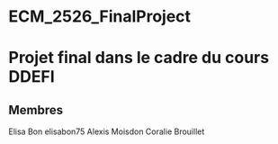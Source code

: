 # ECM_2526_FinalProject
# Projet final dans le cadre du cours DDEFI
## Membres
Elisa Bon elisabon75
Alexis Moisdon 
Coralie Brouillet 
